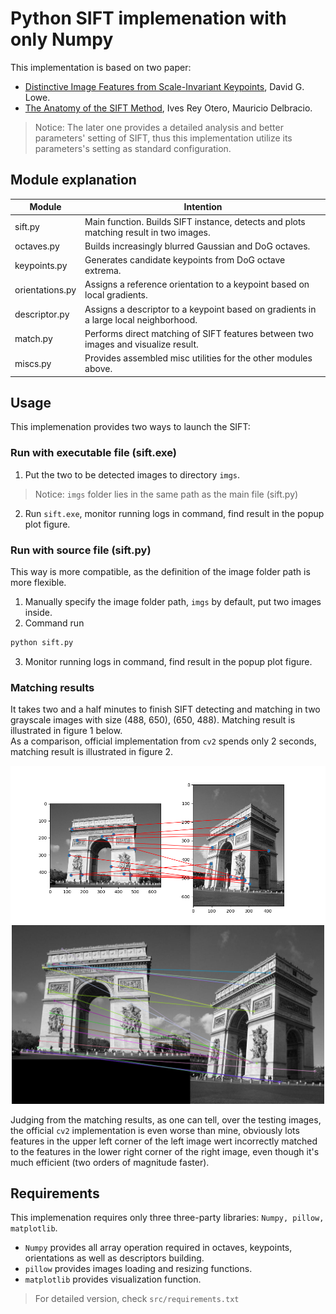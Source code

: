 # Python SIFT implemenation with only Numpy
This implementation is based on two paper:
- [Distinctive Image Features from Scale-Invariant Keypoints](https://www.cs.ubc.ca/~lowe/papers/ijcv04.pdf), David G. Lowe.
- [The Anatomy of the SIFT Method](http://www.ipol.im/pub/art/2014/82/article.pdf), Ives Rey Otero, Mauricio Delbracio.
> Notice: The later one provides a detailed analysis and better parameters' setting of SIFT, thus this implementation utilize 
its parameters's setting as standard configuration.


## Module explanation
| Module                   | Intention                                                                            |
|--------------------------|--------------------------------------------------------------------------------------|
| sift.py                  | Main function. Builds SIFT instance, detects and plots matching result in two images.|
| octaves.py               | Builds increasingly blurred Gaussian and DoG octaves.                                |
| keypoints.py             | Generates candidate keypoints from DoG octave extrema.                               |
| orientations.py          | Assigns a reference orientation to a keypoint based on local gradients.              |
| descriptor.py            | Assigns a descriptor to a keypoint based on gradients in a large local neighborhood. |
| match.py                 | Performs direct matching of SIFT features between two images and visualize result.   |
| miscs.py                 | Provides assembled misc utilities for the other modules above.                       |


## Usage
This implemenation provides two ways to launch the SIFT:

### Run with executable file (sift.exe)
1. Put the two to be detected images to directory ```imgs```.
> Notice: ```imgs``` folder lies in the same path as the main file (sift.py)
2. Run ```sift.exe```, monitor running logs in command, find result in the popup plot figure.

### Run with source file (sift.py)
This way is more compatible, as the definition of the image folder path is more flexible.
1. Manually specify the image folder path, ```imgs``` by default, put two images inside.
2. Command run
```bash
python sift.py
```
3. Monitor running logs in command, find result in the popup plot figure.


### Matching results
It takes two and a half minutes to finish SIFT detecting and matching in two grayscale images with size (488, 650), (650, 488).
Matching result is illustrated in figure 1 below. \
As a comparison, official implementation from ```cv2``` spends only 2 seconds, matching result is illustrated in figure 2.
<p align="center">
<img src="results/match_fig.png" width="800" alt="From scratch">
<img src="results/cv2_matching.png" width="500" alt="cv2">
</p>

Judging from the matching results, as one can tell, over the testing images, the official ```cv2``` implementation is even worse than mine, obviously lots features in the upper left corner of the left image wert incorrectly matched to the features in the lower right corner of the right image, even though it's much efficient (two orders of magnitude faster).


## Requirements
This implemenation requires only three three-party libraries: ```Numpy, pillow, matplotlib```.
- ```Numpy``` provides all array operation required in octaves, keypoints, orientations as well as descriptors building.
- ```pillow``` provides images loading and resizing functions.
- ```matplotlib``` provides visualization function.
> For detailed version, check ```src/requirements.txt```
